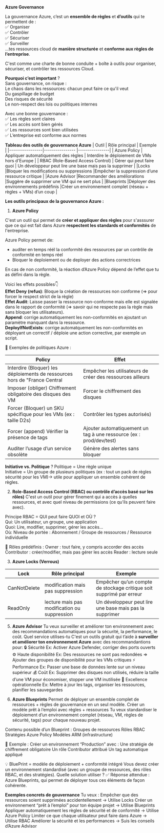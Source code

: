 **Azure Governance**

La gouvernance Azure, c’est un **ensemble de règles** et **d’outils** qui te permettent de :    
✅ Organiser    
✅ Contrôler     
✅ Sécuriser     
✅ Surveiller     
...tes ressources cloud de **manière structurée** et **conforme aux règles de l’entreprise**.    

C'est comme une charte de bonne conduite + boîte à outils pour organiser, sécuriser, et contrôler tes ressources Cloud.   

**Pourquoi c’est important** ?   
Sans gouvernance, on risque :    
Le chaos dans les ressources: chacun peut faire ce qu'il veut    
Du gaspillage de budget    
Des risques de sécurité    
Le non-respect des lois ou politiques internes    

Avec une bonne gouvernance :     
✅ Les règles sont claires       
✅ Les accès sont bien gérés       
✅ Les ressources sont bien utilisées      
✅ L’entreprise est conforme aux normes              

**Tableau des outils de gouvernance Azure**
|  Outil	        |  Rôle principal                 |    Exemple    |
|-----------------|----------------                 |----------------|
| Azure Policy   | Appliquer automatiquement des règles	  | Interdire le déploiement de VMs hors d'Europe    |
| RBAC (Role-Based Access Control)	   | Gérer qui peut faire quoi   | Un développeur peut lire une base mais pas la supprimer   |
|Locks   |Bloquer les modifications ou suppressions   |Empêcher la suppression d’une ressource critique  |
|Azure Advisor	  |Recommander des améliorations  |Suggère de supprimer une VM qui ne sert plus  |
|Blueprints	  |Déployer des environnements prédéfinis  |Créer un environnement complet (réseau + règles + VMs) d’un coup |

 **Les outils principaux de la gouvernance Azure :**

1. **Azure Policy**
              
C'est un outil qui permet de **créer et appliquer des règles** pour s'asssurer que ce qui est fait dans Azure **respectent les standards et conformités** de l'entreprise.

Azure Policy permet de:              
* auditer en temps réél la conformité des ressources par un contrôle de conformité en temps réel    
* Bloquer le deploiement ou de deployer des actions correctrices    

En cas de non conformité, la réaction d’Azure Policy dépend de l’effet que tu as défini dans la règle.          

Voici les effets possibles👇      
**Effet Deny (refus)**:	Bloque la création de ressources non conforme (=> pour forcer le respect strict de la règle)        
**Effet Audit**:	Laisse passer la ressource non-conforme mais elle est signalée dans le rapport de conformité (=> savoir qui ne respecte pas la règle mais sans bloquer les utilisateurs).           
**Append**:	corrige automatiquement les non-conformités en ajoutant un paramètre manquant dans la ressource.         
**DeployIfNotExists**: corrige automatquement les non-conformités en déployant un correctif  / déploie une action corrective, par exemple un script.        

📌 Exemples de politiques Azure :

| Policy      | Effet      |
|------------------|-----------------|
| Interdire (Bloquer) les déploiements de ressources hors de "France Central   |Empêcher les utilisateurs de créer des ressources ailleurs  |
| Imposer (obliger) Chiffrement obligatoire des disques des VM | Forcer le chiffrement des disques  |
| Forcer (Bloquer) un SKU spécifique pour les VMs (ex : taille D2s) |Contrôler les types autorisés)|
| Forcer (append) Vérifier la présence de tags |Ajouter automatiquement un tag à une ressource (ex : prod/dev/test)|
| Auditer l’usage d’un service obsolète |Génère des alertes sans bloquer|
   
**Initiative vs. Politique** ?
Politique = Une règle unique     
Initiative = Un groupe de plusieurs politiques (ex : tout un pack de règles sécurité pour les VM)→ utile pour appliquer un ensemble cohérent de règles.

2. **Role-Based Access Control (RBAC) ou contrôle d’accès basé sur les rôles)**
C'est un outil pour gérer finement qui a accès à quelles ressources, et avec quel niveau de permissions (ce qu’ils peuvent faire avec).      

Principe RBAC = QUI peut faire QUOI et OÙ ?          
Qui: 	Un utilisateur, un groupe, une application          
Quoi:	Lire, modifier, supprimer, gérer les accès…          
Où:	Niveau de portée : Abonnement / Groupe de ressources / Ressource individuelle       

📌 Rôles prédéfinis :
Owner : tout faire, y compris accorder des accès
Contributor : créer/modifier, mais pas gérer les accès
Reader : lecture seule

3. **Azure Locks (Verrous)**

| Lock        |  Rôle principal                 |    Exemple    |
|-----------------|----------------                 |----------------|
|CanNotDelete  | modification mais pas suppression  |Empêcher qu’un compte de stockage critique soit supprimé par erreur|
| ReadOnly    | lecture mais pas modification ou suppression   | Un développeur peut lire une base mais pas la supprimer   |


5. **Azure Advisor**
Tu veux surveiller et améliorer ton environnement avec des recommandations automatiques pour la sécurité, la performance, le coût. Quel service utilises-tu 
C'est un outils gratuit qui t’aide à  **surveiller et améliorer ton environnement Azure** avec des recommandantions pour:
🔒 Sécurité  Ex: Activer Azure Defender, corriger des ports ouverts   
⚙️ Haute disponibilité    Ex: Des ressources ne sont pas redondées	 => Ajouter des groupes de disponibilité pour les VMs critiques
⚡ Performance   Ex: Passer une base de données lente sur un niveau supérieur
💰 Coût   Ex: Supprimer des disques non utilisés, réduire la taille d’une VM pour économiser, stopper une VM inutilisée
🧰 Excellence opérationnelle   Ex: Mettre à jour les tags, organiser les ressources, planifier les sauvegardes



5. **Azure Blueprints**
Permet de déployer un ensemble complet de ressources + règles de gouvernance en un seul modèle.
Créer un modèle prêt à l’emploi avec règles + ressources
Tu veux standardiser le déploiement d’un environnement complet (réseau, VM, règles de sécurité, tags) pour chaque nouveau projet. 

Contenu possible d’un Blueprint :
Groupes de ressources
Rôles RBAC
Stratégies Azure Policy
Modèles ARM (infrastructure)


📌 Exemple :
Créer un environnement “Production” avec :
Une stratégie de chiffrement obligatoire
Un rôle Contributor attribué
Un tag automatique appliqué

💡 BluePrint = modèle de déploiement + conformité intégré
Vous devez créer un environnement standardisé (avec un groupe de ressources, des rôles RBAC, et des stratégies).
Quelle solution utiliser ?
✅ Réponse attendue : Azure Blueprints, qui permet de déployer tous ces éléments de façon cohérente.


**Exemples concrets de gouvernance**
Tu veux :
Empêcher que des ressources soient supprimées accidentellement → Utilise Locks
Créer un environnement “prêt à l’emploi” pour ton équipe projet → Utilise Blueprints
Appliquer automatiquement les règles de sécurité et de conformité → Utilise Azure Policy
Limiter ce que chaque utilisateur peut faire dans Azure → Utilise RBAC
Améliorer la sécurité et les performances → Suis les conseils d’Azure Advisor


